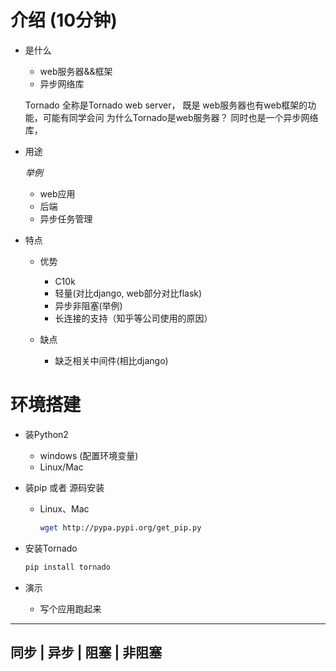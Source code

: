 # 介绍 (10分钟)

* 是什么

    - web服务器&&框架
    - 异步网络库

    Tornado 全称是Tornado web server， 既是
    web服务器也有web框架的功能，可能有同学会问
    为什么Tornado是web服务器？
    同时也是一个异步网络库， 

* 用途

    *举例*

    - web应用
    - 后端
    - 异步任务管理

* 特点
  
    - 优势

        - C10k
        - 轻量(对比django, web部分对比flask)
        - 异步非阻塞(举例)
        - 长连接的支持（知乎等公司使用的原因）

    - 缺点

        - 缺乏相关中间件(相比django) 


# 环境搭建

* 装Python2

    - windows (配置环境变量)
    - Linux/Mac

* 装pip 或者 源码安装

    - Linux、Mac 
        
        ```bash
        wget http://pypa.pypi.org/get_pip.py
        ```

* 安装Tornado

    ```bash
    pip install tornado
    ```

* 演示
    - 写个应用跑起来


--------------------------------
同步 |  异步  |  阻塞  |  非阻塞 
--------------------------------
